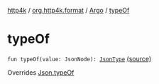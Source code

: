 [http4k](../../index.md) / [org.http4k.format](../index.md) / [Argo](index.md) / [typeOf](./type-of.md)

# typeOf

`fun typeOf(value: JsonNode): `[`JsonType`](../-json-type/index.md) [(source)](https://github.com/http4k/http4k/blob/master/http4k-format-argo/src/main/kotlin/org/http4k/format/Argo.kt#L16)

Overrides [Json.typeOf](../-json/type-of.md)

